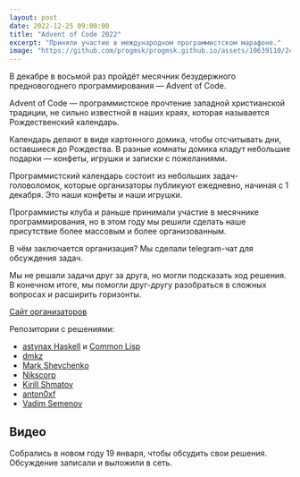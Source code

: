 ```yaml
---
layout: post
date: 2022-12-25 09:00:00
title: "Advent of Code 2022"
excerpt: "Приняли участие в международном программистском марафоне."
image: "https://github.com/progmsk/progmsk.github.io/assets/10639110/24a6e968-1afe-42f2-bbd0-afbc09e64f8a"
---
```


В декабре в восьмой раз пройдёт месячник безудержного предновогоднего программирования — Advent of Code.

Advent of Code — программистское прочтение западной христианской традиции, не сильно известной в наших краях, которая называется Рождественский календарь.

Календарь делают в виде картонного домика, чтобы отсчитывать дни, оставшиеся до Рождества. В разные комнаты домика кладут небольшие подарки — конфеты, игрушки и записки с пожеланиями.

Программистский календарь состоит из небольших задач-головоломок, которые организаторы публикуют ежедневно, начиная с 1 декабря. Это наши конфеты и наши игрушки.

Программисты клуба и раньше принимали участие в месячнике программирования, но в этом году мы решили сделать наше присутствие более массовым и более организованным.

В чём заключается организация? Мы сделали telegram-чат для обсуждения задач.

Мы не решали задачи друг за друга, но могли подсказать ход решения.
В конечном итоге, мы помогли друг-другу разобраться в сложных вопросах и расширить горизонты.

[Сайт организаторов](https://adventofcode.com/)

Репозитории с решениями:

* [astynax Haskell](https://github.com/astynax/adventofcode2022.hs) и
  [Common Lisp](https://github.com/astynax/adventofcode2022.lisp)
* [dmkz](https://github.com/dmkz/competitive-programming/tree/master/contests/Advent-of-Code-2022)
* [Mark Shevchenko](https://github.com/markshevchenko/adventofcode2022)
* [Nikscorp](https://github.com/Nikscorp/advent_of_code_2022)
* [Kirill Shmatov](https://github.com/kshmatov/advent2022)
* [anton0xf](https://github.com/anton0xf/aoc2022)
* [Vadim Semenov](https://github.com/vadsemenov/AdventOfCode)

## Видео

Собрались в новом году 19 января, чтобы обсудить свои решения. Обсуждение записали и выложили в сеть.
